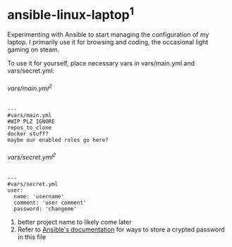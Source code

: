 # ansible-linux-laptop<sup>1</sup>

Experimenting with Ansible to start managing the configuration of my laptop.
I primarily use it for browsing and coding, the occasional light gaming on steam.

To use it for yourself, place necessary vars in vars/main.yml and vars/secret.yml:

###### vars/main.yml<sup>2</sup>

```
---
#vars/main.yml
#WIP PLZ IGNORE
repos_to_clone
docker stuff?
maybe our enabled roles go here?
```

###### vars/secret.yml<sup>2</sup>

```
---
#vars/secret.yml
user:
  name: 'username'
  comment: 'user comment'
  password: 'changeme'
```








1. better project name to likely come later
2. Refer to [Ansible's documentation](http://docs.ansible.com/ansible/latest/faq.html#how-do-i-generate-crypted-passwords-for-the-user-module) for ways to store a crypted password in this file
